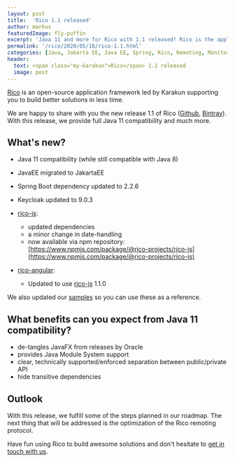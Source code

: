 ```yaml
---
layout: post
title:  'Rico 1.1 released'
author: markus
featuredImage: fly-puffin
excerpt: 'Java 11 and more for Rico with 1.1 released! Rico is the application framework initiated and maintained by Karakun supporting you to build better enterprise solutions in less time.'
permalink: '/rico/2020/05/18/rico-1.1.html'
categories: [Java, Jakarta EE, Java EE, Spring, Rico, Remoting, Monitoring, Security, Angular, WebComponents, JavaFX, Projector]
header:
  text: <span class="my-karakun">Rico</span> 1.1 released
  image: post
---
```


[Rico](/rico) is an open-source application framework led by <span class="my-karakun">Karakun</span> supporting you to build better solutions in less time.

We are happy to share with you the new release 1.1 of Rico ([Github](https://github.com/rico-projects/rico/releases/tag/1.1.0), [Bintray](https://bintray.com/beta/#/karakun/Rico/Rico/1.1.0?tab=releaseNotes)). With this release, we provide full Java 11 compatibility and much more.

## What's new?

* Java 11 compatibility (while still compatible with Java 8)
* JavaEE migrated to JakartaEE
* Spring Boot dependency updated to 2.2.6
* Keycloak updated to 9.0.3

* [rico-js](https://github.com/rico-projects/rico-js/releases/tag/1.1.0): 
  * updated dependencies
  * a minor change in date-handling
  * now available via npm repository: [https://www.npmjs.com/package/@rico-projects/rico-js](https://www.npmjs.com/package/@rico-projects/rico-js)

* [rico-angular](https://github.com/rico-projects/rico-angular/releases/tag/v1.0.7): 
  * Updated to use [rico-js](https://github.com/rico-projects/rico-js/releases/tag/1.1.0) 1.1.0
 

We also updated our [samples](https://github.com/rico-projects/rico-samples) so you can use these as a reference.

## What benefits can you expect from Java 11 compatibility?

* de-tangles JavaFX from releases by Oracle 
* provides Java Module System support
* clear, technically supported/enforced separation between public/private API 
* hide transitive dependencies 


## Outlook

With this release, we fulfill some of the steps planned in our roadmap. The next thing that will be addressed is the optimization of the Rico remoting protocol.

Have fun using Rico to build awesome solutions and don't hesitate to [get in touch with us](mailto:rico@karakun.com).